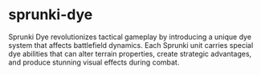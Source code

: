 # sprunki-dye
Sprunki Dye revolutionizes tactical gameplay by introducing a unique dye system that affects battlefield dynamics. Each Sprunki unit carries special dye abilities that can alter terrain properties, create strategic advantages, and produce stunning visual effects during combat.
